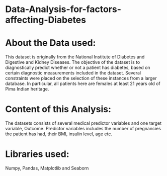 # Data-Analysis-for-factors-affecting-Diabetes

# About the Data used:
This dataset is originally from the National Institute of Diabetes and Digestive and Kidney Diseases. The objective of the dataset is to diagnostically predict whether or not a patient has diabetes, based on certain diagnostic measurements included in the dataset. Several constraints were placed on the selection of these instances from a larger database. In particular, all patients here are females at least 21 years old of Pima Indian heritage.

# Content of this Analysis:
The datasets consists of several medical predictor variables and one target variable, Outcome. Predictor variables includes the number of pregnancies the patient has had, their BMI, insulin level, age etc.


# Libraries used:

Numpy, Pandas, Matplotlib and Seaborn
